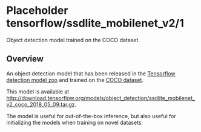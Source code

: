 # Placeholder tensorflow/ssdlite_mobilenet_v2/1
Object detection model trained on the COCO dataset.

<!-- module-type: image-object-detection -->
<!-- task: image-object-detection -->

## Overview

An object detection model that has been released in the
[Tensorflow detection model zoo](https://github.com/tensorflow/models/blob/master/research/object_detection/g3doc/tf1_detection_zoo.md)
and trained on the [COCO dataset](http://cocodataset.org).

This model is available at http://download.tensorflow.org/models/object_detection/ssdlite_mobilenet_v2_coco_2018_05_09.tar.gz.

The model is useful for out-of-the-box inference, but also useful for
initializing the models when training on novel datasets.
